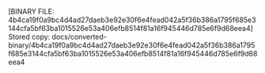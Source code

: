 [BINARY FILE: 4b4ca19f0a9bc4d4ad27daeb3e92e30f6e4fead042a5f36b386a1795f685e3144cfa5bf63ba1015526e53a406efb8514f81a16f945446d785e6f9d68eea4]
Stored copy: docs/converted-binary/4b4ca19f0a9bc4d4ad27daeb3e92e30f6e4fead042a5f36b386a1795f685e3144cfa5bf63ba1015526e53a406efb8514f81a16f945446d785e6f9d68eea4
